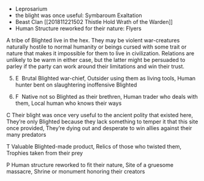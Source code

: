 - Leprosarium
- the blight was once useful: Symbaroum Exaltation
- Beast Clan [[201811221502 Thistle Hold Wrath of the Warden]]
- Human Structure reworked for their nature: Flyers

A tribe of Blighted live in the hex. They may be violent war-creatures naturally hostile to normal humanity or beings cursed with some trait or nature that makes it impossible for them to live in civilization. Relations are unlikely to be warm in either case, but the latter might be persuaded to parley if the party can work around their limitations and win their trust.

5.  E  Brutal Blighted war-chief, Outsider using them as living tools, Human hunter bent on slaughtering inoffensive Blighted
    
6.  F  Native not so Blighted as their brethren, Human trader who deals with them, Local human who knows their ways
    

C Their blight was once very useful to the ancient polity that existed here, They’re only Blighted because they lack something to temper it that this site once provided, They’re dying out and desperate to win allies against their many predators

T Valuable Blighted-made product, Relics of those who twisted them, Trophies taken from their prey

P Human structure reworked to fit their nature, Site of a gruesome massacre, Shrine or monument honoring their creators